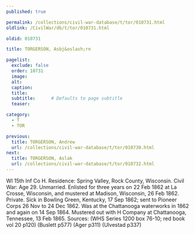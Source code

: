 ```yaml
---
published: true

permalink: /collections/civil-war-database/t/tor/010731.html
oldlink: /CivilWar/db/t/tor/010731.html

oldid: 010731

title: TORGERSON, Asbj&oslash;rn

pagelist:
  exclude: false
  order: 10731
  image: 
  alt:
  caption:
  title:
  subtitle:      # Defaults to page subtitle
  teaser:

category: 
  - T 
  - TOR

previous:
  title: TORGERSON, Andrew
  url: /collections/civil-war-database/t/tor/010730.html  
next:
  title: TORGERSON, Aslak
  url: /collections/civil-war-database/t/tor/010732.html   
---
```

WI 15th Inf Co H. Residence: Spring Valley, Rock County, Wisconsin. Civil War: Age 29. Unmarried. Enlisted for three years on 22 Feb 1862 at La Crosse, Wisconsin, and mustered at Madison, Wisconsin, 26 Feb 1862. Private. Sick in Bowling Green, Kentucky, 17 Sep 1862; sent to Pioneer Corps 26 Nov to 24 Dec 1862. Was at the Chattanooga waterworks in 1862 and again on 14 Sep 1864. Mustered out with H Company at Chattanooga, Tennessee, 13 Feb 1865. Sources: (WHS Series 1200 box 76-10; red book vol 20 p120) (Buslett p577) (Ager p311) (Ulvestad p337)